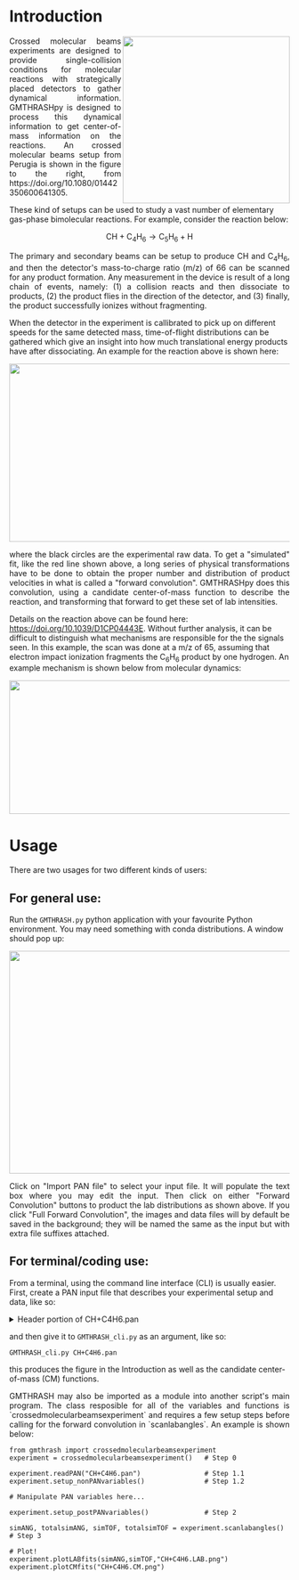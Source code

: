 
# Introduction

<img align="right" width="300" height="300" src="device1.png">

<p align="justify">
Crossed molecular beams experiments are designed to provide single-collision conditions for molecular reactions with strategically placed detectors to gather dynamical information. GMTHRASHpy is designed to process this dynamical information to get center-of-mass information on the reactions. An crossed molecular beams setup from Perugia is shown in the figure to the right, from https://doi.org/10.1080/01442350600641305.
</p>

These kind of setups can be used to study a vast number of elementary gas-phase bimolecular reactions. For example, consider the reaction below:

$$
\textrm{CH} + \textrm{C}_4 \textrm{H}_6 \longrightarrow \textrm{C}_5 \textrm{H}_6 + \textrm{H}
$$

<p align="justify">
The primary and secondary beams can be setup to produce CH and C<sub>4</sub>H<sub>6</sub>, and then the detector's mass-to-charge ratio (m/z) of 66 can be scanned for any product formation. Any measurement in the device is result of a long chain of events, namely: (1) a collision reacts and then dissociate to products, (2) the product flies in the direction of the detector, and (3) finally, the product successfully ionizes without fragmenting.
  
When the detector in the experiment is callibrated to pick up on different speeds for the same detected mass, time-of-flight distributions can be gathered which give an insight into how much translational energy products have after dissociating. An example for the reaction above is shown here:
</p>

<img align="center" width="800" height="320" src="p518_better.pan.LAB.png">

<p align="justify">
where the black circles are the experimental raw data. To get a "simulated" fit, like the red line shown above, a long series of physical transformations have to be done to obtain the proper number and distribution of product velocities in what is called a "forward convolution". GMTHRASHpy does this convolution, using a candidate center-of-mass function to describe the reaction, and transforming that forward to get these set of lab intensities.

Details on the reaction above can be found here: https://doi.org/10.1039/D1CP04443E. Without further analysis, it can be difficult to distinguish what mechanisms are responsible for the the signals seen. In this example, the scan was done at a m/z of 65, assuming that electron impact ionization fragments the C<sub>6</sub>H<sub>6</sub> product by one hydrogen. An example mechanism is shown below from molecular dynamics:
</p>

<img align="center" width="600" height="240" src="mechanism1.png">


# Usage

There are two usages for two different kinds of users:

## For general use:

Run the `GMTHRASH.py` python application with your favourite Python environment. You may need something with conda distributions. A window should pop up:

<img align="center" width="1000" height="400" src="window1.png">

<p align="justify">
Click on "Import PAN file" to select your input file. It will populate the text box where you may edit the input. Then click on either "Forward Convolution" buttons to product the lab distributions as shown above. If you click "Full Forward Convolution", the images and data files will by default be saved in the background; they will be named the same as the input but with extra file suffixes attached.
</p>


## For terminal/coding use:

From a terminal, using the command line interface (CLI) is usually easier. First, create a PAN input file that describes your experimental setup and data, like so:

<details>
  
<summary>Header portion of CH+C4H6.pan</summary>

```text
ch + c4h6 -> 
00001010110211
13 9 5 5
90.  1.6   0.8
0

18.4 12.0
8 9.5

13 54
1

65
3 0

1
0
-0.3

0.65 5.0 15 0


12  2500
0.1 0.1
```
</details>

and then give it to `GMTHRASH_cli.py` as an argument, like so:
```
GMTHRASH_cli.py CH+C4H6.pan
```

this produces the figure in the Introduction as well as the candidate center-of-mass (CM) functions.

<p align="justify">
GMTHRASH may also be imported as a module into another script's main program. The class resposible for all of the variables and functions is `crossedmolecularbeamsexperiment` and requires a few setup steps before calling for the forward convolution in `scanlabangles`. An example is shown below:
</p>

```
from gmthrash import crossedmolecularbeamsexperiment
experiment = crossedmolecularbeamsexperiment()   # Step 0

experiment.readPAN("CH+C4H6.pan")                # Step 1.1
experiment.setup_nonPANvariables()               # Step 1.2

# Manipulate PAN variables here...

experiment.setup_postPANvariables()              # Step 2

simANG, totalsimANG, simTOF, totalsimTOF = experiment.scanlabangles()    # Step 3

# Plot!
experiment.plotLABfits(simANG,simTOF,"CH+C4H6.LAB.png")
experiment.plotCMfits("CH+C4H6.CM.png")
```


